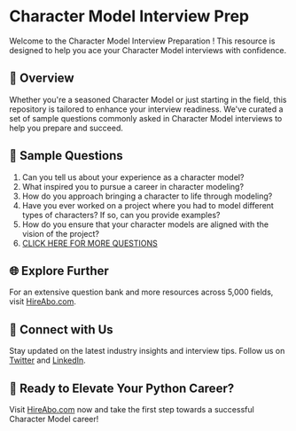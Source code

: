 # Character Model Interview Prep

Welcome to the Character Model Interview Preparation ! This resource is designed to help you ace your Character Model interviews with confidence.

## 🚀 Overview

Whether you're a seasoned Character Model or just starting in the field, this repository is tailored to enhance your interview readiness. We've curated a set of sample questions commonly asked in Character Model interviews to help you prepare and succeed.

## 📝 Sample Questions

1. Can you tell us about your experience as a character model?
2. What inspired you to pursue a career in character modeling?
3. How do you approach bringing a character to life through modeling?
4. Have you ever worked on a project where you had to model different types of characters? If so, can you provide examples?
5. How do you ensure that your character models are aligned with the vision of the project?
6. [CLICK HERE FOR MORE QUESTIONS](https://hireabo.com/job/16_0_35/Character%20Model)

## 🌐 Explore Further

For an extensive question bank and more resources across 5,000 fields, visit [HireAbo.com](https://www.hireabo.com).

## 📱 Connect with Us

Stay updated on the latest industry insights and interview tips. Follow us on [Twitter](https://twitter.com/hireabo) and [LinkedIn](https://www.linkedin.com/in/hire-abo-3609972a8/).

## 🚀 Ready to Elevate Your Python Career?

Visit [HireAbo.com](https://www.hireabo.com) now and take the first step towards a successful Character Model career!